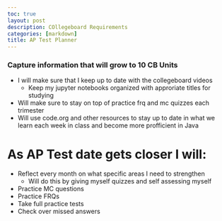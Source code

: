 ```yaml
---
toc: true
layout: post
description: COllegeboard Requirements
categories: [markdown]
title: AP Test Planner
---
```


### Capture information that will grow to 10 CB Units
- I will make sure that I keep up to date with the collegeboard videos
  - Keep my jupyter notebooks organized with approriate titles for studying
- Will make sure to stay on top of practice frq and mc quizzes each trimester
- Will use code.org and other resources to stay up to date in what we learn each week in class and become more profficient in Java

# As AP Test date gets closer I will:
- Reflect every month on what specific areas I need to strengthen
  - Will do this by giving myself quizzes and self assessing myself
- Practice MC questions
- Practice FRQs
- Take full practice tests
- Check over missed answers
